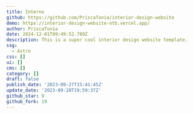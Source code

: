 ```yaml
---
title: Interno
github: https://github.com/PriscaTonia/interior-design-website
demo: https://interior-design-website-ntb.vercel.app/
author: PriscaTonia
date: 2024-12-01T09:49:52.789Z
description: This is a super cool interior design website template.
ssg:
  - Astro
css: []
ui: []
cms: []
category: []
draft: false
publish_date: '2023-09-27T15:41:45Z'
update_date: '2023-09-28T19:59:37Z'
github_star: 9
github_fork: 19
---
```

